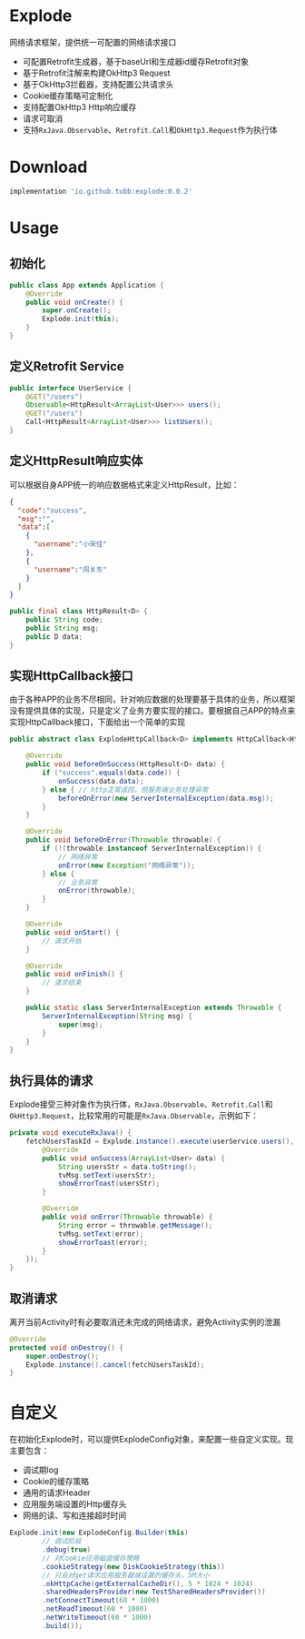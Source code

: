 # Explode


网络请求框架，提供统一可配置的网络请求接口

* 可配置Retrofit生成器，基于baseUrl和生成器id缓存Retrofit对象
* 基于Retrofit注解来构建OkHttp3 Request
* 基于OkHttp3拦截器，支持配置公共请求头
* Cookie缓存策略可定制化
* 支持配置OkHttp3 Http响应缓存
* 请求可取消
* 支持`RxJava.Observable`、`Retrofit.Call`和`OkHttp3.Request`作为执行体

# Download

```groovy
implementation 'io.github.tubb:explode:0.0.2'
```

# Usage

## 初始化

```java
public class App extends Application {
    @Override
    public void onCreate() {
        super.onCreate();
        Explode.init(this);
    }
}
```

## 定义Retrofit Service
```java
public interface UserService {
    @GET("/users")
    Observable<HttpResult<ArrayList<User>>> users();
    @GET("/users")
    Call<HttpResult<ArrayList<User>>> listUsers();
}
```

## 定义HttpResult响应实体
可以根据自身APP统一的响应数据格式来定义HttpResult，比如：
```json
{
  "code":"success",
  "msg":"",
  "data":[
    {
      "username":"小宋佳"
    },
    {
      "username":"闯关东"
    }
  ]
}
```

```java
public final class HttpResult<D> {
    public String code;
    public String msg;
    public D data;
}
```

## 实现HttpCallback接口

由于各种APP的业务不尽相同，针对响应数据的处理要基于具体的业务，所以框架没有提供具体的实现，只是定义了业务方要实现的接口。要根据自己APP的特点来实现HttpCallback接口，下面给出一个简单的实现
```java
public abstract class ExplodeHttpCallback<D> implements HttpCallback<HttpResult<D>, D> {

    @Override
    public void beforeOnSuccess(HttpResult<D> data) {
        if ("success".equals(data.code)) {
            onSuccess(data.data);
        } else { // http正常返回，但服务端业务处理异常
            beforeOnError(new ServerInternalException(data.msg));
        }
    }

    @Override
    public void beforeOnError(Throwable throwable) {
        if (!(throwable instanceof ServerInternalException)) {
            // 网络异常
            onError(new Exception("网络异常"));
        } else {
            // 业务异常
            onError(throwable);
        }
    }

    @Override
    public void onStart() {
        // 请求开始
    }

    @Override
    public void onFinish() {
        // 请求结束
    }

    public static class ServerInternalException extends Throwable {
        ServerInternalException(String msg) {
            super(msg);
        }
    }
}
```

## 执行具体的请求

Explode接受三种对象作为执行体，`RxJava.Observable`、`Retrofit.Call`和`OkHttp3.Request`，比较常用的可能是`RxJava.Observable`，示例如下：
```java
private void executeRxJava() {
    fetchUsersTaskId = Explode.instance().execute(userService.users(), new ExplodeHttpCallback<ArrayList<User>>() {
        @Override
        public void onSuccess(ArrayList<User> data) {
            String usersStr = data.toString();
            tvMsg.setText(usersStr);
            showErrorToast(usersStr);
        }

        @Override
        public void onError(Throwable throwable) {
            String error = throwable.getMessage();
            tvMsg.setText(error);
            showErrorToast(error);
        }
    });
}
```

## 取消请求
离开当前Activity时有必要取消还未完成的网络请求，避免Activity实例的泄漏
```java
@Override
protected void onDestroy() {
	super.onDestroy();
	Explode.instance().cancel(fetchUsersTaskId);
}
```

# 自定义

在初始化Explode时，可以提供ExplodeConfig对象，来配置一些自定义实现。现主要包含：
- 调试期log
- Cookie的缓存策略
- 通用的请求Header
- 应用服务端设置的Http缓存头
- 网络的读、写和连接超时时间
```java
Explode.init(new ExplodeConfig.Builder(this)
        // 调试阶段
        .debug(true)
        // 对Cookie应用磁盘缓存策略
        .cookieStrategy(new DiskCookieStrategy(this))
        // 只会对get请求应用服务器端设置的缓存头，5M大小
        .okHttpCache(getExternalCacheDir(), 5 * 1024 * 1024)
        .sharedHeadersProvider(new TestSharedHeadersProvider())
        .netConnectTimeout(60 * 1000)
        .netReadTimeout(60 * 1000)
        .netWriteTimeout(60 * 1000)
        .build());
```
